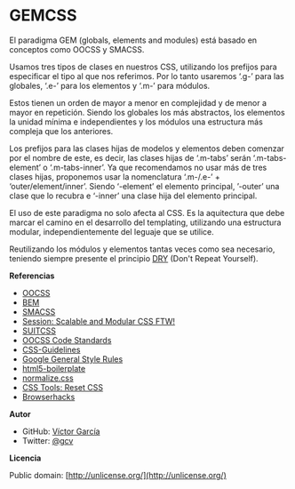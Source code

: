 GEMCSS
======

El paradigma GEM (globals, elements and modules) está basado en conceptos como OOCSS y SMACSS.

Usamos tres tipos de clases en nuestros CSS, utilizando los prefijos para especificar el tipo al que nos referimos. Por lo tanto usaremos ‘.g-’ para las globales, ‘.e-’ para los elementos y ‘.m-’ para módulos.

Estos tienen un orden de mayor a menor en complejidad y de menor a mayor en repetición. Siendo los globales los más abstractos, los elementos la unidad mínima e independientes y los módulos una estructura más compleja que los anteriores.

Los prefijos para las clases hijas de modelos y elementos deben comenzar por el nombre de este, es decir, las clases hijas de ‘.m-tabs’ serán ‘.m-tabs-element’ o ‘.m-tabs-inner’. Ya que recomendamos no usar más de tres clases hijas, proponemos usar la nomenclatura ‘.m-/.e-’ + ‘outer/element/inner’. Siendo ‘-element’ el elemento principal, ’-outer’ una clase que lo recubra e ‘-inner’ una clase hija del elemento principal.

El uso de este paradigma no solo afecta al CSS. Es la aquitectura que debe marcar el camino en el desarrollo del templating, utilizando una estructura modular, independientemente del leguaje que se utilice.

Reutilizando los módulos y elementos tantas veces como sea necesario, teniendo siempre presente el principio [DRY](http://es.wikipedia.org/wiki/No_te_repitas) (Don't Repeat Yourself).

**Referencias**

* [OOCSS](https://github.com/stubbornella/oocss/wiki)
* [BEM](http://bem.info/)
* [SMACSS](http://smacss.com/)
* [Session: Scalable and Modular CSS FTW!](http://oredev.org/2012/sessions/scalable-and-modular-css-ftw)
* [SUITCSS](https://github.com/suitcss/suit)
* [OOCSS Code Standards](https://github.com/stubbornella/oocss-code-standards)
* [CSS-Guidelines](https://github.com/csswizardry/CSS-Guidelines)
* [Google General Style Rules](http://google-styleguide.googlecode.com/svn/trunk/htmlcssguide.xml#General_Style_Rules)
* [html5-boilerplate](https://github.com/h5bp/html5-boilerplate)
* [normalize.css](https://github.com/necolas/normalize.css)
* [CSS Tools: Reset CSS](http://meyerweb.com/eric/tools/css/reset/)
* [Browserhacks](http://browserhacks.com/)

**Autor**

* GitHub: [Víctor García](https://github.com/gc-victor)
* Twitter: [@gcv](http://twitter.com/gcv) 

**Licencia**

Public domain: [http://unlicense.org/](http://unlicense.org/)

